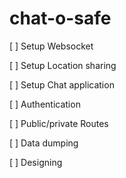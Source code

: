 # chat-o-safe

[ ] Setup Websocket

[ ] Setup Location sharing

[ ] Setup Chat application

[ ] Authentication

[ ] Public/private Routes

[ ] Data dumping

[ ] Designing

